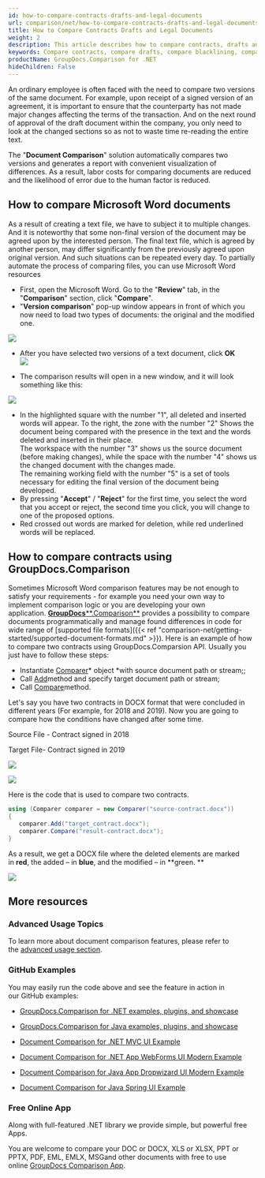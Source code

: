 ```yaml
---
id: how-to-compare-contracts-drafts-and-legal-documents
url: comparison/net/how-to-compare-contracts-drafts-and-legal-documents
title: How to Compare Contracts Drafts and Legal Documents
weight: 2
description: This article describes how to compare contracts, drafts and legal documents using Microsoft Word blacklining feature and GroupDocs.Comparison API.
keywords: Compare contracts, compare drafts, compare blacklining, compare redlining
productName: GroupDocs.Comparison for .NET
hideChildren: False
---
```

An ordinary employee is often faced with the need to compare two versions of the same document. For example, upon receipt of a signed version of an agreement, it is important to ensure that the counterparty has not made major changes affecting the terms of the transaction. And on the next round of approval of the draft document within the company, you only need to look at the changed sections so as not to waste time re-reading the entire text.  
  
The "**Document Comparison**" solution automatically compares two versions and generates a report with convenient visualization of differences. As a result, labor costs for comparing documents are reduced and the likelihood of error due to the human factor is reduced.

## How to compare Microsoft Word documents

  
As a result of creating a text file, we have to subject it to multiple changes. And it is noteworthy that some non-final version of the document may be agreed upon by the interested person. The final text file, which is agreed by another person, may differ significantly from the previously agreed upon original version. And such situations can be repeated every day. To partially automate the process of comparing files, you can use Microsoft Word resources

*   First, open the Microsoft Word. Go to the "**Review**" tab, in the "**Comparison**" section, click "**Compare**".
*   "**Version comparison**" pop-up window appears in front of which you now need to load two types of documents: the original and the modified one.  
      
![](comparison-net/images/how-to-compare-contracts-drafts-and-legal-documents.png)
    
*   After you have selected two versions of a text document, click **OK**  
![](comparison-net/images/how-to-compare-contracts-drafts-and-legal-documents_1.png)
      
    
*   The comparison results will open in a new window, and it will look something like this:  
      
![](comparison-net/images/how-to-compare-contracts-drafts-and-legal-documents_2.png)
    
*   In the highlighted square with the number "1", all deleted and inserted words will appear. To the right, the zone with the number "2" Shows the document being compared with the presence in the text and the words deleted and inserted in their place.  
    The workspace with the number "3" shows us the source document (before making changes), while the space with the number "4" shows us the changed document with the changes made.  
    The remaining working field with the number "5" is a set of tools necessary for editing the final version of the document being developed.
*   By pressing "**Accept**" / "**Reject**" for the first time, you select the word that you accept or reject, the second time you click, you will change to one of the proposed options.
*   Red crossed out words are marked for deletion, while red underlined words will be replaced.  
    

## How to compare contracts using GroupDocs.Comparison

Sometimes Microsoft Word comparison features may be not enough to satisfy your requirements - for example you need your own way to implement comparison logic or you are developing your own application. [**GroupDocs****.Comparison**](https://products.groupdocs.com/comparison/net) provides a possibility to compare documents programmatically and manage found differences in code for wide range of [supported file formats]({{< ref "comparison-net/getting-started/supported-document-formats.md" >}}). Here is an example of how to compare two contracts using GroupDocs.Comparsion API. Usually you just have to follow these steps:

*   Instantiate [Comparer](https://apireference.groupdocs.com/net/comparison/groupdocs.comparison/comparer)* object *with source document path or stream;;
*   Call [Add](https://apireference.groupdocs.com/net/comparison/groupdocs.comparison/comparer/methods/add/index)method and specify target document path or stream;
*   Call [Compare](https://apireference.groupdocs.com/comparison/net/groupdocs.comparison/comparer/methods/compare)method.

Let's say you have two contracts in DOCX format that were concluded in different years (For example, for 2018 and 2019). Now you are going to compare how the conditions have changed after some time. 

Source File - Contract signed in 2018

Target File\- Contract signed in 2019

![](comparison-net/images/how-to-compare-contracts-drafts-and-legal-documents_3.png)

![](comparison-net/images/how-to-compare-contracts-drafts-and-legal-documents_4.png)

Here is the code that is used to compare two contracts.

```csharp
using (Comparer comparer = new Comparer("source-contract.docx"))
{
   comparer.Add("target_contract.docx");
   comparer.Compare("result-contract.docx");
}
```

As a result, we get a DOCX file where the deleted elements are marked in **red**, the added – in **blue**, and the modified – in **green. **

**![](attachments/87687827/88342542.png)**

## More resources

### Advanced Usage Topics

To learn more about document comparison features, please refer to the [advanced usage section](Advanced%2Busage.html).

### GitHub Examples

You may easily run the code above and see the feature in action in our GitHub examples:

*   [GroupDocs.Comparison for .NET examples, plugins, and showcase](https://github.com/groupdocs-comparison/GroupDocs.Comparison-for-.NET)
    
*   [GroupDocs.Comparison for Java examples, plugins, and showcase](https://github.com/groupdocs-comparison/GroupDocs.Comparison-for-Java)
    
*   [Document Comparison for .NET MVC UI Example](https://github.com/groupdocs-comparison/GroupDocs.Comparison-for-.NET-MVC) 
    
*   [Document Comparison for .NET App WebForms UI Modern Example](https://github.com/groupdocs-comparison/GroupDocs.Comparison-for-.NET-WebForms)
    
*   [Document Comparison for Java App Dropwizard UI Modern Example](https://github.com/groupdocs-comparison/GroupDocs.Comparison-for-Java-Dropwizard)
    
*   [Document Comparison for Java Spring UI Example](https://github.com/groupdocs-comparison/GroupDocs.Comparison-for-Java-Spring)
    

### Free Online App

Along with full-featured .NET library we provide simple, but powerful free Apps.

You are welcome to compare your DOC or DOCX, XLS or XLSX, PPT or PPTX, PDF, EML, EMLX, MSGand other documents with free to use online [GroupDocs Comparison App](https://products.groupdocs.app/comparison).
